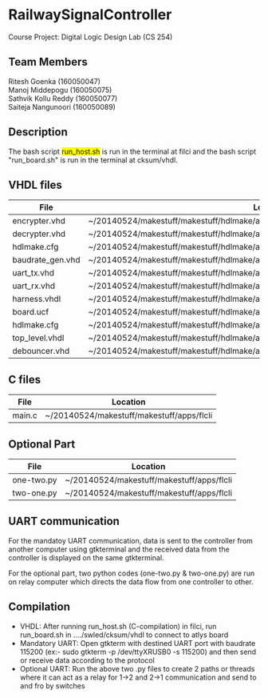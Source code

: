 # RailwaySignalController
Course Project: Digital Logic Design Lab (CS 254) <br>

## Team Members
Ritesh Goenka       (160050047)<br>
Manoj Middepogu     (160050075)<br>
Sathvik Kollu Reddy (160050077)<br>
Saiteja Nangunoori  (160050089)<br>

## Description

The bash script <span style="background-color: #FFFF00">run_host.sh</span> is run in the terminal at filci and the bash script "run_board.sh" is run in the terminal at cksum/vhdl.

## VHDL files
|File 				    |   Location                                                                              |
------------------|-----------------------------------------------------------------------------------------|
|encrypter.vhd    |~/20140524/makestuff/makestuff/hdlmake/apps/makestuff/swled/cksum/vhdl                   |
|decrypter.vhd 	  |~/20140524/makestuff/makestuff/hdlmake/apps/makestuff/swled/cksum/vhdl                   |
|hdlmake.cfg 		  |~/20140524/makestuff/makestuff/hdlmake/apps/makestuff/swled/cksum/vhdl                   |
|baudrate_gen.vhd |~/20140524/makestuff/makestuff/hdlmake/apps/makestuff/swled/cksum/vhdl                   |
|uart_tx.vhd 		  |~/20140524/makestuff/makestuff/hdlmake/apps/makestuff/swled/cksum/vhdl                   |
|uart_rx.vhd 		  |~/20140524/makestuff/makestuff/hdlmake/apps/makestuff/swled/cksum/vhdl                   |
|harness.vhdl		  |~/20140524/makestuff/makestuff/hdlmake/apps/makestuff/swled/templates                    |
|board.ucf		    |~/20140524/makestuff/makestuff/hdlmake/apps/makestuff/swled/templates/fx2all/boards/atlys|
|hdlmake.cfg		  |~/20140524/makestuff/makestuff/hdlmake/apps/makestuff/swled/templates/fx2all/vhdl        |
|top_level.vhdl		|~/20140524/makestuff/makestuff/hdlmake/apps/makestuff/swled/templates/fx2all/vhdl        |
|debouncer.vhd		|~/20140524/makestuff/makestuff/hdlmake/apps/makestuff/swled/templates/fx2all/vhdl        |

## C files
|File 				|Location                                 |
--------------|-----------------------------------------|
|main.c				|~/20140524/makestuff/makestuff/apps/flcli|

## Optional Part
|File        |Location                                 |
-------------|-----------------------------------------|
|one-two.py	 |~/20140524/makestuff/makestuff/apps/flcli|
|two-one.py	 |~/20140524/makestuff/makestuff/apps/flcli|

## UART communication
For the mandatoy UART communication, data is sent to the controller from another computer using gtkterminal and the received data from the controller is displayed on the same gtkterminal.

For the optional part, two python codes (one-two.py & two-one.py) are run on relay computer which directs the data flow from one controller to other.

## Compilation
- VHDL: After running run_host.sh (C-compilation) in filci, run run_board.sh in ..../swled/cksum/vhdl to connect to atlys board
- Mandatory UART: Open gtkterm with destined UART port with baudrate 115200 (ex:- sudo gtkterm -p /dev/ttyXRUSB0 -s 115200) and then send or receive data according to the protocol
- Optional UART: Run the above two .py files to create 2 paths or threads where it can act as a relay for 1->2 and 2->1 communication and send to and fro by switches
